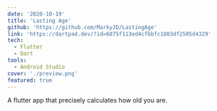 ```yaml
---
date: '2020-10-19'
title: 'Lasting Age'
github: 'https://github.com/MarkyJD/LastingAge'
link: 'https://dartpad.dev/?id=6875f113ed4cfbbfc1803df2505d4329'
tech:
  - Flutter
  - Dart
tools:
  - Android Studio
cover: './preview.png'
featured: true
---
```


A flutter app that precisely calculates how old you are.
